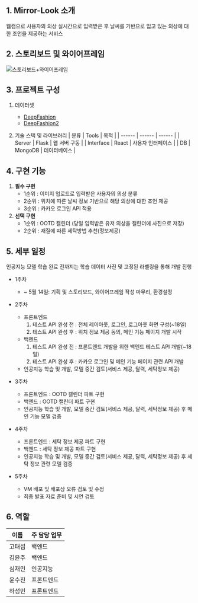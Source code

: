 ## 1. Mirror-Look 소개
웹캠으로 사용자의 의상 실시간으로 입력받은 후 날씨를 기반으로 입고 있는 의상에 대한 조언을 제공하는 서비스

## 2. 스토리보드 및 와이어프레임
![스토리보드+와이어프레임](https://user-images.githubusercontent.com/49818274/127747585-cf50733d-8c56-4895-8632-660177932234.JPG)

## 3. 프로젝트 구성
1. 데이터셋
    - [DeepFashion](http://mmlab.ie.cuhk.edu.hk/projects/DeepFashion.html)
    - [DeepFashion2](https://github.com/switchablenorms/DeepFashion2)

2. 기술 스택 및 라이브러리
    | 분류 | Tools | 목적 |
    | ------ | ------ | ------ |
    | Server | Flask | 웹 서버 구동 |
    | Interface | React | 사용자 인터페이스 |
    | DB | MongoDB | 데이터베이스 |

## 4. 구현 기능

1. **필수 구현**
    - 1순위 : 이미지 업로드로 입력받은 사용자의 의상 분류
    - 2순위 : 위치에 따른 날씨 정보 기반으로 해당 의상에 대한 조언 제공
    - 3순위 : 카카오 로그인 API 적용
2. **선택 구현**
    - 1순위 : OOTD 캘린더 (당일 입력받은 유저 의상을 캘린더에 사진으로 저장)
    - 2순위 : 재질에 따른 세탁방법 추천(정보제공)


## 5. 세부 일정
인공지능 모델 학습 완료 전까지는 학습 데이터 사진 및 고정된 라벨링을 통해 개발 진행
- 1주차
    - ~ 5월 14일: 기획 및 스토리보드, 와이어프레임 작성 마무리, 환경설정

- 2주차
    - 프론트엔드
        1. 테스트 API 완성 전 : 전체 레이아웃, 로그인, 로그아웃 화면 구성(~18일)
        1. 테스트 API 완성 후 : 위치 정보 제공 동의, 메인 기능 페이지 개발 시작
    - 백엔드
        1. 테스트 API 완성 전 : 프론트엔드 개발을 위한 백엔드 테스트 API 개발(~18일)
        1. 테스트 API 완성 후 : 카카오 로그인 및 메인 기능 페이지 관련 API 개발
    - 인공지능 학습 및 개발, 모델 중간 검토(서비스 제공, 달력, 세탁정보 제공)

- 3주차
    - 프론트엔드 : OOTD 캘린더 파트 구현
    - 백엔드 : OOTD 캘린더 파트 구현
    - 인공지능 학습 및 개발, 모델 중간 검토(서비스 제공, 달력, 세탁정보 제공) 후 메인 기능 모델 검증

- 4주차
    - 프론트엔드 : 세탁 정보 제공 파트 구현
    - 백엔드 : 세탁 정보 제공 파트 구현
    - 인공지능 학습 및 개발, 모델 중간 검토(서비스 제공, 달력, 세탁정보 제공) 후 세탁 정보 관련 모델 검증

- 5주차
    - VM 배포 및 배포상 오류 검토 및 수정
    - 최종 발표 자료 준비 및 시연 검토


## 6. 역할

| 이름 | 주 담당 업무 |
| ------ | ------ |
| 고태섭 | 백엔드 |
| 김윤주 | 백엔드 |
| 심재민 | 인공지능 |
| 윤수진 | 프론트엔드 |
| 하성민 | 프론트엔드 |

